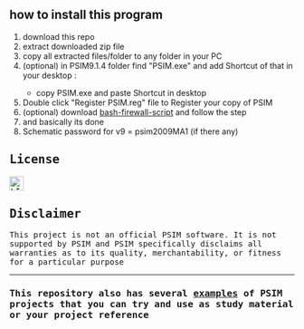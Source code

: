 <h2>how to install this program</h2>
<ol>
	<li>download this repo</li>
	<li>extract downloaded zip file</li>
	<li>copy all extracted files/folder to any folder in your PC</li>
	<li>(optional) in PSIM9.1.4 folder find "PSIM.exe" and add Shortcut of that in your desktop :</li>
	<ul>
	<li>copy PSIM.exe and paste Shortcut in desktop</li>
	</ul>
	<li>Double click "Register PSIM.reg" file to Register your copy of PSIM</li>
	<li>(optional) download <a href="https://github.com/1999AZZAR/bash-firewall-script" target="_blank">bash-firewall-script</a> and follow the step </li>
	<li>and basically its done</li>
	<li>Schematic password for v9 = psim2009MA1 (if there any)</li>
	</ol>
<div>
<samp>
<h2>License</h2>
<a href="https://github.com/1999AZZAR/PSIM-9.1.4/blob/master/LICENSE"><img src="https://img.shields.io/github/license/1999azzar/PSIM-9.1.4?style=for-the-badge" height="25"
     alt="LICENSE" /></a>

<h2>Disclaimer</h2>
This project is not an official PSIM software. It is not supported by PSIM and PSIM specifically disclaims all warranties as to its quality, merchantability, or fitness for a particular purpose

-----
<h3>This repository also has several <a href="https://github.com/1999AZZAR/PSIM-9.1.4/tree/master/PSIM%209.1.4/examples" target="_blank">examples</a> of PSIM projects that you can try and use as study material or your project reference</h3>
